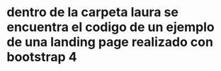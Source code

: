 ﻿# dentro de la carpeta laura se encuentra el codigo de un ejemplo de una landing page realizado con bootstrap 4

